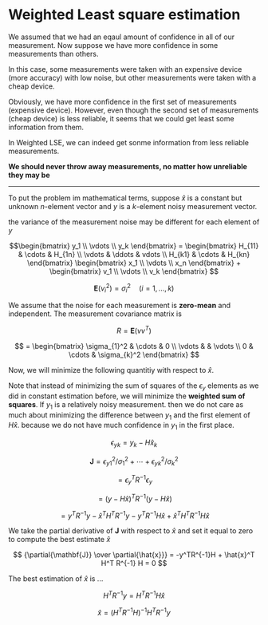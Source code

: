 # Weighted Least square estimation

We assumed that we had an eqaul amount of confidence in all of our measurement.
Now suppose we have more confidence in some measurements than others.

In this case, some measurements were taken with an expensive device (more accuracy) with low noise, but other measurements were taken with a cheap device. 

Obviously, we have more confidence in the first set of measurements (expensive device). However, even though the second set of measurements (cheap device) is less reliable, it seems that we could get least some information from them.

In Weighted LSE, we can indeed get sonme information from less reliable measurements. 

**We should never throw away measurements, no matter how unreliable they may be**

---

To put the problem im mathematical terms, suppose $\hat{x}$ is a constant but unknown $n$-element vector and $y$ is a $k$-element noisy measurement vector.

the variance of the measurement noise may be different for each element of $y$

$$\begin{bmatrix} 
y_1 \\ 
\vdots \\ 
y_k 
\end{bmatrix} = 
\begin{bmatrix} 
H_{11} & \cdots & H_{1n} \\ 
\vdots & \ddots & vdots \\ 
H_{k1} & \cdots & H_{kn} 
\end{bmatrix} 
\begin{bmatrix} 
x_1 \\ 
\vdots \\ 
x_n 
\end{bmatrix} +
\begin{bmatrix} 
v_1 \\ 
\vdots \\ 
v_k 
\end{bmatrix}
$$

$$ \mathbf{E}(v_i^2) = \sigma_i^2 \quad (i=1,...,k) $$

We assume that the noise for each measurement is **zero-mean** and independent. The measurement covariance matrix is

$$ R = \mathbf{E}(vv^T) $$

$$ = \begin{bmatrix} 
\sigma_{1}^2 & \cdots & 0 \\ 
\vdots &  & \vdots \\ 
0 & \cdots & \sigma_{k}^2
\end{bmatrix} 
$$

Now, we will minimize the following quantitiy with respect to $\hat{x}$.

Note that instead of minimizing the sum of squares of the $\epsilon_y$ elements as we did in constant estimation before, 
we will minimize the **weighted sum of squares**. If $y_1$ is a relatively noisy measurement. then we do not care as much about minimizing
the difference between $y_1$ and the first element of $H\hat{x}$. because we do not have much confidence in $y_1$ in the first place.

$$ \epsilon_{yk} = y_k - H\hat{x}_k $$

$$ \mathbf{J} = \epsilon_{y1}^2 / \sigma_1^2 + \cdots + \epsilon_{yk}^2 / \sigma_k^2 $$

$$ = \epsilon_y^T R^{-1} \epsilon_y $$

$$ = (y-H\hat{x})^T R^{-1} (y-H\hat{x}) $$

$$ = y^TR^{-1}y - \hat{x}^T H^T R^{-1} y - y^T R^{-1} H \hat{x} + \hat{x}^T H^T R^{-1} H \hat{x} $$

We take the partial derivative of $\mathbf{J}$ with respect to $\hat{x}$ and set it equal to zero to compute the best estimate $\hat{x}$

$$ {\partial{\mathbf{J}} \over \partial{\hat{x}}} = -y^TR^{-1}H + \hat{x}^T H^T R^{-1} H = 0 $$

The best estimation of $\hat{x}$ is ...

$$ H^T R^{-1} y = H^T R^{-1} H \hat{x} $$

$$ \hat{x} = (H^TR^{-1}H)^{-1}H^TR^{-1}y $$
